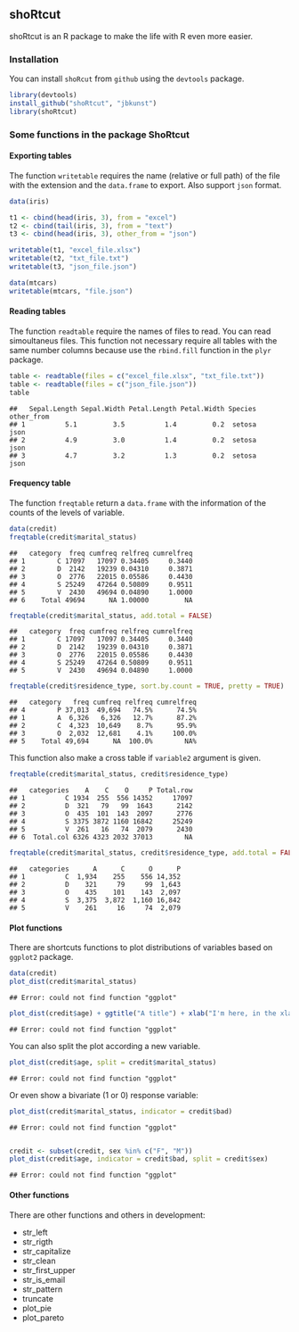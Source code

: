 ## shoRtcut

shoRtcut is an R package to make the life with R even more easier.

### Installation

You can install `shoRcut` from `github` using the `devtools` package.







```r
library(devtools)
install_github("shoRtcut", "jbkunst")
library(shoRtcut)
```



### Some functions in the package ShoRtcut


#### Exporting tables

The function `writetable` requires the name (relative or full path) of the file with the extension and the `data.frame` to export. Also support `json` format.


```r
data(iris)

t1 <- cbind(head(iris, 3), from = "excel")
t2 <- cbind(tail(iris, 3), from = "text")
t3 <- cbind(head(iris, 3), other_from = "json")

writetable(t1, "excel_file.xlsx")
writetable(t2, "txt_file.txt")
writetable(t3, "json_file.json")
```




```r
data(mtcars)
writetable(mtcars, "file.json")
```


#### Reading tables

The function `readtable` require the names of files to read. You can read simoultaneus files. This function not necessary require all tables with the same number columns because use the `rbind.fill` function in the `plyr` package.



```r
table <- readtable(files = c("excel_file.xlsx", "txt_file.txt"))
table <- readtable(files = c("json_file.json"))
table
```

```
##   Sepal.Length Sepal.Width Petal.Length Petal.Width Species other_from
## 1          5.1         3.5          1.4         0.2  setosa       json
## 2          4.9         3.0          1.4         0.2  setosa       json
## 3          4.7         3.2          1.3         0.2  setosa       json
```



#### Frequency table

The function `freqtable` return a `data.frame` with the information of the counts of the levels of variable.


```r
data(credit)
freqtable(credit$marital_status)
```

```
##   category  freq cumfreq relfreq cumrelfreq
## 1        C 17097   17097 0.34405     0.3440
## 2        D  2142   19239 0.04310     0.3871
## 3        O  2776   22015 0.05586     0.4430
## 4        S 25249   47264 0.50809     0.9511
## 5        V  2430   49694 0.04890     1.0000
## 6    Total 49694      NA 1.00000         NA
```

```r
freqtable(credit$marital_status, add.total = FALSE)
```

```
##   category  freq cumfreq relfreq cumrelfreq
## 1        C 17097   17097 0.34405     0.3440
## 2        D  2142   19239 0.04310     0.3871
## 3        O  2776   22015 0.05586     0.4430
## 4        S 25249   47264 0.50809     0.9511
## 5        V  2430   49694 0.04890     1.0000
```

```r
freqtable(credit$residence_type, sort.by.count = TRUE, pretty = TRUE)
```

```
##   category   freq cumfreq relfreq cumrelfreq
## 4        P 37,013  49,694   74.5%      74.5%
## 1        A  6,326   6,326   12.7%      87.2%
## 2        C  4,323  10,649    8.7%      95.9%
## 3        O  2,032  12,681    4.1%     100.0%
## 5    Total 49,694      NA  100.0%        NA%
```


This function also make a cross table if `variable2` argument is given.


```r
freqtable(credit$marital_status, credit$residence_type)
```

```
##   categories    A    C    O     P Total.row
## 1          C 1934  255  556 14352     17097
## 2          D  321   79   99  1643      2142
## 3          O  435  101  143  2097      2776
## 4          S 3375 3872 1160 16842     25249
## 5          V  261   16   74  2079      2430
## 6  Total.col 6326 4323 2032 37013        NA
```

```r
freqtable(credit$marital_status, credit$residence_type, add.total = FALSE, pretty = TRUE)
```

```
##   categories      A      C      O      P
## 1          C  1,934    255    556 14,352
## 2          D    321     79     99  1,643
## 3          O    435    101    143  2,097
## 4          S  3,375  3,872  1,160 16,842
## 5          V    261     16     74  2,079
```



#### Plot functions

There are shortcuts functions to plot distributions of variables based on `ggplot2` package.


```r
data(credit)
plot_dist(credit$marital_status)
```

```
## Error: could not find function "ggplot"
```



```r
plot_dist(credit$age) + ggtitle("A title") + xlab("I'm here, in the xlab")
```

```
## Error: could not find function "ggplot"
```


You can also split the plot according a new variable.

```r
plot_dist(credit$age, split = credit$marital_status)
```

```
## Error: could not find function "ggplot"
```


Or even show a bivariate (1 or 0) response variable:

```r
plot_dist(credit$marital_status, indicator = credit$bad)
```

```
## Error: could not find function "ggplot"
```

```r

credit <- subset(credit, sex %in% c("F", "M"))
plot_dist(credit$age, indicator = credit$bad, split = credit$sex)
```

```
## Error: could not find function "ggplot"
```


#### Other functions
There are other functions and others in development:
* str_left
* str_rigth
* str_capitalize
* str_clean
* str_first_upper
* str_is_email
* str_pattern
* truncate
* plot_pie
* plot_pareto
